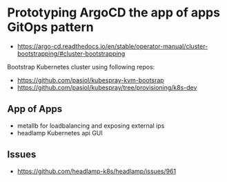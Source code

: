 # Prototyping ArgoCD the app of apps GitOps pattern

- https://argo-cd.readthedocs.io/en/stable/operator-manual/cluster-bootstrapping/#cluster-bootstrapping

Bootstrap Kubernetes cluster using following repos:

- https://github.com/pasiol/kubespray-kvm-bootsrap
- https://github.com/pasiol/kubespray/tree/provisioning/k8s-dev

## App of Apps

- metallb for loadbalancing and exposing external ips
- headlamp Kubernetes api GUI

## Issues

- https://github.com/headlamp-k8s/headlamp/issues/961
